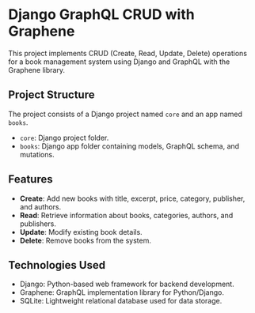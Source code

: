 # Django GraphQL CRUD with Graphene

This project implements CRUD (Create, Read, Update, Delete) operations for a book management system using Django and GraphQL with the Graphene library.

## Project Structure

The project consists of a Django project named `core` and an app named `books`.

- `core`: Django project folder.
- `books`: Django app folder containing models, GraphQL schema, and mutations.

## Features

- **Create**: Add new books with title, excerpt, price, category, publisher, and authors.
- **Read**: Retrieve information about books, categories, authors, and publishers.
- **Update**: Modify existing book details.
- **Delete**: Remove books from the system.

## Technologies Used

- Django: Python-based web framework for backend development.
- Graphene: GraphQL implementation library for Python/Django.
- SQLite: Lightweight relational database used for data storage.
